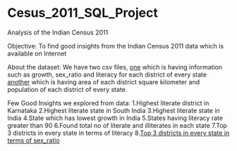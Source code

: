 # Cesus_2011_SQL_Project
Analysis of the Indian Census 2011

Objective: To find good insights from the Indian Census 2011 data which is available on Internet

About the dataset: We have two csv files, [one]() which is having information such as growth, sex_ratio and literacy for each district of every state
[another]() which is having area of each district square kilometer and population of each district of every state.

Few Good Insights we explored from data:
1.Highest literate district in Karnataka
2.Highest literate state in South India
3.Highest literate state in India
4.State which has lowest growth in India
5.States having literacy rate greater than 90
6.Found total no of literate and illiterates in each state
7.Top 3 districts in every state in terms of literacy
8.[Top 3 districts in every state in terms of sex_ratio]()
